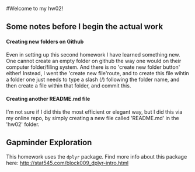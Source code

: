 #Welcome to my hw02!

## Some notes before I begin the actual work

#### Creating new folders on Github

Even in setting up this second homework I have learned something new. One cannot create an empty folder on github the way one would on their computer folder/filing system. And there is no 'create new folder button' either! Instead, I went the 'create new file'route, and to create this file wihtin a folder one just needs to type a slash (/) following the folder name, and then create a file within that folder, and commit this.

#### Creating another README.md file

I'm not sure if I did this the most efficient or elegant way, but I did this via my online repo, by simply creating a new file called 'README.md' in the 'hw02' folder. 


## Gapminder Exploration

This homework uses the ```dplyr``` package. Find more info about this package here: 
http://stat545.com/block009_dplyr-intro.html

